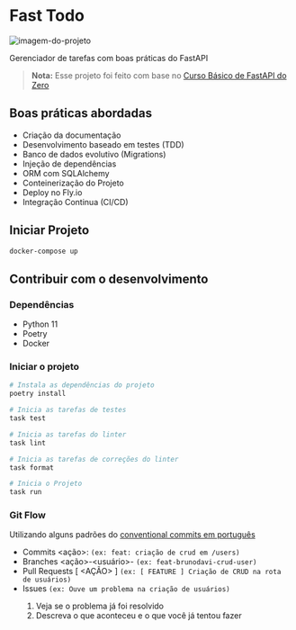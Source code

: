 # Fast Todo

![imagem-do-projeto](/images/imagem-do-projeto)

Gerenciador de tarefas com boas práticas do FastAPI

> **Nota:** Esse projeto foi feito com base no
> [Curso Básico de FastAPI do Zero](https://fastapidozero.dunossauro.com)

## Boas práticas abordadas
- Criação da documentação
- Desenvolvimento baseado em testes (TDD)
- Banco de dados evolutivo (Migrations)
- Injeção de dependências
- ORM com SQLAlchemy
- Conteinerização do Projeto
- Deploy no Fly.io
- Integração Continua (CI/CD)

## Iniciar Projeto
```sh
docker-compose up
```

## Contribuir com o desenvolvimento

### Dependências
- Python 11
- Poetry
- Docker


### Iniciar o projeto
```sh
# Instala as dependências do projeto
poetry install

# Inicia as tarefas de testes
task test

# Inicia as tarefas do linter
task lint

# Inicia as tarefas de correções do linter
task format

# Inicia o Projeto
task run
```

### Git Flow

Utilizando alguns padrões do
[conventional commits em português](https://www.conventionalcommits.org/pt-br/v1.0.0)

- Commits <ação>: <mensagem> `(ex: feat: criação de crud em /users)`
- Branches <ação>-<usuário>-<mensagem> `(ex: feat-brunodavi-crud-user)`
- Pull Requests [ <AÇÃO> ] <Titulo> `(ex: [ FEATURE ] Criação de CRUD na rota de usuários)`
- Issues <Titulo> `(ex: Ouve um problema na criação de usuários)`
  1. Veja se o problema já foi resolvido
  2. Descreva o que aconteceu e o que você já tentou fazer